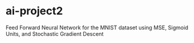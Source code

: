 # ai-project2
Feed Forward Neural Network for the MNIST dataset using MSE, Sigmoid Units, and Stochastic Gradient Descent
